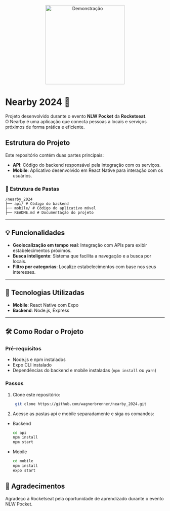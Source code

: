 
<p align="center">
  <img src=".github/video-app.gif" alt="Demonstração" width="250"/>
</p>

# Nearby 2024 🚀

Projeto desenvolvido durante o evento **NLW Pocket** da **Rocketseat**.  
O Nearby é uma aplicação que conecta pessoas a locais e serviços próximos de forma prática e eficiente.

## Estrutura do Projeto

Este repositório contém duas partes principais:

- **API**: Código do backend responsável pela integração com os serviços.
- **Mobile**: Aplicativo desenvolvido em React Native para interação com os usuários.

### 📂 Estrutura de Pastas

    /nearby_2024
    ├── api/ # Código do backend
    ├── mobile/ # Código do aplicativo móvel
    ├── README.md # Documentação do projeto

---

## 💡 Funcionalidades

- **Geolocalização em tempo real**: Integração com APIs para exibir estabelecimentos próximos.  
- **Busca inteligente**: Sistema que facilita a navegação e a busca por locais.  
- **Filtro por categorias**: Localize estabelecimentos com base nos seus interesses.  

---

## 🚀 Tecnologias Utilizadas

- **Mobile**: React Native com Expo  
- **Backend**: Node.js, Express  

---

## 🛠️ Como Rodar o Projeto

### **Pré-requisitos**
- Node.js e npm instalados
- Expo CLI instalado
- Dependências do backend e mobile instaladas (`npm install` ou `yarn`)

### **Passos**
1. Clone este repositório:
   ```bash
    git clone https://github.com/wagnerbrenner/nearby_2024.git
   ```

2. Acesse as pastas api e mobile separadamente e siga os comandos:

- Backend

    ```bash
    cd api
    npm install
    npm start
    ```

- Mobile

    ```bash
    cd mobile
    npm install
    expo start
    ```

## 🌟 Agradecimentos

 Agradeço à Rocketseat pela oportunidade de aprendizado durante o  evento NLW Pocket.



